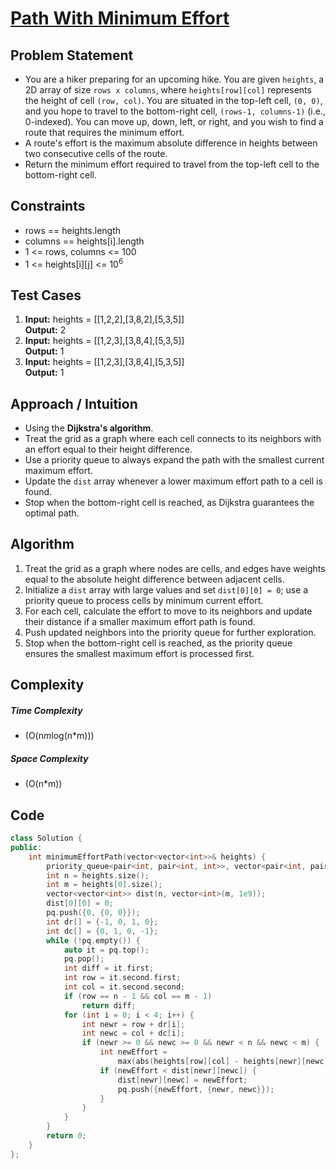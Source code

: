 # [Path With Minimum Effort](https://leetcode.com/problems/path-with-minimum-effort/description/)

## Problem Statement
- You are a hiker preparing for an upcoming hike. You are given `heights`, a 2D array of size `rows x columns`, where `heights[row][col]` represents the height of cell `(row, col)`. You are situated in the top-left cell, `(0, 0)`, and you hope to travel to the bottom-right cell, `(rows-1, columns-1)` (i.e., 0-indexed). You can move up, down, left, or right, and you wish to find a route that requires the minimum effort.
- A route's effort is the maximum absolute difference in heights between two consecutive cells of the route.
- Return the minimum effort required to travel from the top-left cell to the bottom-right cell.




## Constraints
- rows == heights.length
- columns == heights[i].length
- 1 <= rows, columns <= 100
- 1 <= heights[i][j] <= 10<sup>6</sup>




## Test Cases
1. **Input:** heights = [[1,2,2],[3,8,2],[5,3,5]]<br>
**Output:** 2
2. **Input:** heights = [[1,2,3],[3,8,4],[5,3,5]]<br>
**Output:** 1
3. **Input:** heights = [[1,2,3],[3,8,4],[5,3,5]]<br>
**Output:** 1




## Approach / Intuition 
- Using the **Dijkstra's algorithm**.
- Treat the grid as a graph where each cell connects to its neighbors with an effort equal to their height difference.
- Use a priority queue to always expand the path with the smallest current maximum effort.
- Update the `dist` array whenever a lower maximum effort path to a cell is found.
- Stop when the bottom-right cell is reached, as Dijkstra guarantees the optimal path.




## Algorithm 
1. Treat the grid as a graph where nodes are cells, and edges have weights equal to the absolute height difference between adjacent cells.
2. Initialize a `dist` array with large values and set `dist[0][0] = 0`; use a priority queue to process cells by minimum current effort.
3. For each cell, calculate the effort to move to its neighbors and update their distance if a smaller maximum effort path is found.
4. Push updated neighbors into the priority queue for further exploration.
5. Stop when the bottom-right cell is reached, as the priority queue ensures the smallest maximum effort is processed first.




## Complexity
##### Time Complexity
- \(O(n*m*log(n*m))\)
##### Space Complexity
- \(O(n*m)\)




## Code
```cpp
class Solution {
public:
    int minimumEffortPath(vector<vector<int>>& heights) {
        priority_queue<pair<int, pair<int, int>>, vector<pair<int, pair<int, int>>>, greater<pair<int, pair<int,int>>>> pq;
        int n = heights.size();
        int m = heights[0].size();
        vector<vector<int>> dist(n, vector<int>(m, 1e9));
        dist[0][0] = 0;
        pq.push({0, {0, 0}});
        int dr[] = {-1, 0, 1, 0};
        int dc[] = {0, 1, 0, -1};
        while (!pq.empty()) {
            auto it = pq.top();
            pq.pop();
            int diff = it.first;
            int row = it.second.first;
            int col = it.second.second;
            if (row == n - 1 && col == m - 1)
                return diff;
            for (int i = 0; i < 4; i++) {
                int newr = row + dr[i];
                int newc = col + dc[i];
                if (newr >= 0 && newc >= 0 && newr < n && newc < m) {
                    int newEffort =
                        max(abs(heights[row][col] - heights[newr][newc]), diff);
                    if (newEffort < dist[newr][newc]) {
                        dist[newr][newc] = newEffort;
                        pq.push({newEffort, {newr, newc}});
                    }
                }
            }
        }
        return 0;
    }
};
```     